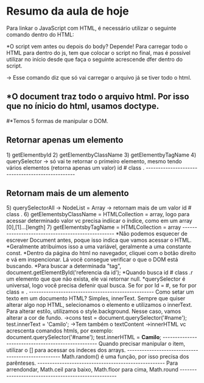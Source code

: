 # Resumo da aula de hoje

Para linkar o JavaScript com HTML, é necessário utilizar o seguinte comando dentro do HTML:
<script> src = 'nome do arquivo.js'</script>
*O script vem antes ou depois do body? Depende! Para carregar todo o HTML para dentro do js, tem que colocar o script no final, mas é possível utilizar no início desde que faça o seguinte acrescende dfer dentro do script.
<script> dfer src = 'nome do arquivo.js'</script>
-> Esse comando diz que só vai carregar o arquivo já se tiver todo o html.

*O document traz todo o arquivo html. Por isso que no ínicio do html, usamos doctype.
----------------------------------------------
#*Temos 5 formas de manipular o DOM. 
<h2>Retornar apenas um elemento</h2>
1) getElementbyId
2) getElementbyClassName
3) getElementbyTagName
4) querySelector -> só vai te retornar o primeiro elemento, mesmo tendo vários elementos (retorna apenas um valor)
                id #
                class .
-------------------------------------------------
<h2>Retornam mais de um alemento </h2>
5) querySelectorAll -> NodeList = Array -> retornam mais de um valor
                 id #
                class .
6) getElementsbyClassName = HTMLCollection = array, logo para acessar determinado valor vc precisa indiicar o índice, como em um array [0],[1]...[length]
7) getElementsbyTagName = HTMLCollection = array
--------------------------------------------------
*Não podemos esquecer de escrever Document antes, poque isso indica que vamos acessar o HTML.
*Geralmente atribuimos isso a uma variável, geralmente a uma constante const.
*Dentro da página do html no navegador, cliquei com o botão direito e vá em inspencionar. Lá você consegue verificar o que o DOM está buscando.
*Para buscar a determinada "tag", document.getElementById('referencia da id');
*Quando busca id #
                class .r um elemento que que não exista, ele vai retornar null.
*querySelector é universal, logo você precisa defenir qual busca. Se for por Id = #, se for por class = .
---------------------------------------------------
Como setar um texto em um documento HTML? Simples, innerText. Sempre que quiser alterar algo nop HTML, selecionamos o elemento e utilizamos o innerText. Para alterar estilo, utilizamos o style.background. Nesse caso, vamos alterar a cor de fundo.
->cons test = document.querySelector('#name');
test.innerText = 'Camilo';
->Tem também o textContent
->innerHTML vc acrescenta comandos htmls, por exemplo: document.querySelector('#name');
test.innerHTML = <strong>Camilo</strong>;
---------------------------------------------------
Quando precisar manipular o item, utilizar o [] para acessar os indeces dos arrays.
---------------------------------------------------
Math.random() é uma função, por isso precisa dos parênteses.
----------------------------------------------------
Para arrendondar, Math.ceil para baixo, Math.floor para cima, Math.round
----------------------------------------------------
